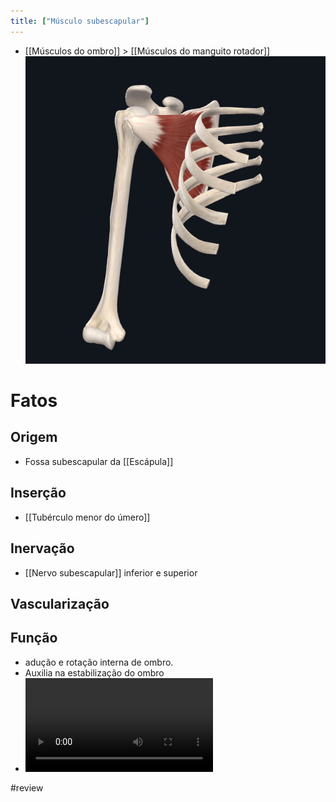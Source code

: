 ```yaml
---
title: ["Músculo subescapular"]
---
```

+ [[Músculos do ombro]] > [[Músculos do manguito rotador]] 
![Pasted image 20210421165622.png](Pasted%20image%2020210421165622.png)

# Fatos
## Origem
+ Fossa subescapular da [[Escápula]]
## Inserção
+ [[Tubérculo menor do úmero]]
## Inervação
+ [[Nervo subescapular]] inferior e superior
## Vascularização
## Função
+ adução e rotação interna de ombro.
+ Auxilia na estabilização do ombro
+ ![yAtoENwUoY.mp4](yAtoENwUoY.mp4)

#review 